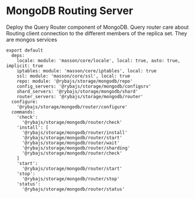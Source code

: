 
# MongoDB Routing Server

Deploy the Query Router component of MongoDB. Query router care about Routing
client connection to the different members of the replica set. They are mongos
services

    export default
      deps:
        locale: module: 'masson/core/locale', local: true, auto: true, implicit: true
        iptables: module: 'masson/core/iptables', local: true
        ssl: module: 'masson/core/ssl', local: true
        repo: module: '@rybajs/storage/mongodb/repo'
        config_servers: '@rybajs/storage/mongodb/configsrv'
        shard_servers: '@rybajs/storage/mongodb/shard'
        router_servers: '@rybajs/storage/mongodb/router'
      configure:
        '@rybajs/storage/mongodb/router/configure'
      commands:
        'check':
          '@rybajs/storage/mongodb/router/check'
        'install': [
          '@rybajs/storage/mongodb/router/install'
          '@rybajs/storage/mongodb/router/start'
          '@rybajs/storage/mongodb/router/wait'
          '@rybajs/storage/mongodb/router/sharding'
          '@rybajs/storage/mongodb/router/check'
        ]
        'start':
          '@rybajs/storage/mongodb/router/start'
        'stop':
          '@rybajs/storage/mongodb/router/stop'
        'status':
          '@rybajs/storage/mongodb/router/status'
